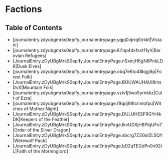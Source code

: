 # Factions

## Table of Contents

- [journalentry.zdyubgmrks0epify.journalentrypage.yqpj0vjrrq5lrkkt|Vistani]
- [journalentry.zdyubgmrks0epify.journalentrypage.8i1np4dxfsxt11yh|Barovian Refugees]
- [JournalEntry.zDyUBgMrkS0epify.JournalEntryPage.nSxmjH6gN6PnkLD8|Dusk Elves]
- [journalentry.zdyubgmrks0epify.journalentrypage.obq7e6to48lqgj6p|Forest Folk]
- [JournalEntry.zDyUBgMrkS0epify.JournalEntryPage.BOUWAUHAUI8msDvX|Mountain Folk]
- [journalentry.zdyubgmrks0epify.journalentrypage.vziv1j5wo5yrnkkz|Cult of Ezra]
- [journalentry.zdyubgmrks0epify.journalentrypage.f9qdj98tcnnlofpu|Witches of Mother Night]
- [JournalEntry.zDyUBgMrkS0epify.JournalEntryPage.DULUHESFRGYr4kDK|Keepers of the Feather]
- [JournalEntry.zDyUBgMrkS0epify.JournalEntryPage.IkvUDXjHBPlqUFo7|Order of the Silver Dragon]
- [JournalEntry.zDyUBgMrkS0epify.JournalEntryPage.sbcrg7Z3GsIZL5QY|Werewolf Pack]
- [JournalEntry.zDyUBgMrkS0epify.JournalEntryPage.bD2qTEGdPn0n92tL|Faith of the Morninglord]
